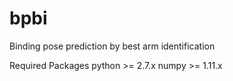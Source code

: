 # bpbi
Binding pose prediction by best arm identification

Required Packages 
python >= 2.7.x
numpy >= 1.11.x
